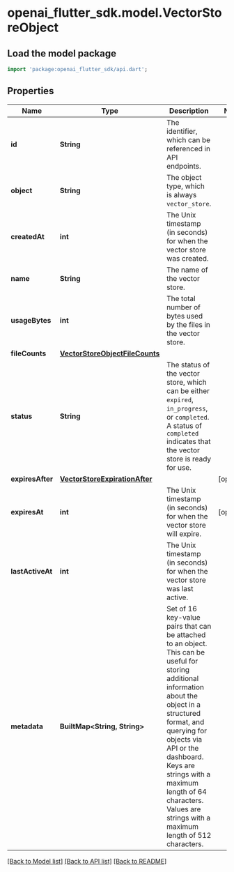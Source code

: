 # openai_flutter_sdk.model.VectorStoreObject

## Load the model package
```dart
import 'package:openai_flutter_sdk/api.dart';
```

## Properties
Name | Type | Description | Notes
------------ | ------------- | ------------- | -------------
**id** | **String** | The identifier, which can be referenced in API endpoints. | 
**object** | **String** | The object type, which is always `vector_store`. | 
**createdAt** | **int** | The Unix timestamp (in seconds) for when the vector store was created. | 
**name** | **String** | The name of the vector store. | 
**usageBytes** | **int** | The total number of bytes used by the files in the vector store. | 
**fileCounts** | [**VectorStoreObjectFileCounts**](VectorStoreObjectFileCounts.md) |  | 
**status** | **String** | The status of the vector store, which can be either `expired`, `in_progress`, or `completed`. A status of `completed` indicates that the vector store is ready for use. | 
**expiresAfter** | [**VectorStoreExpirationAfter**](VectorStoreExpirationAfter.md) |  | [optional] 
**expiresAt** | **int** | The Unix timestamp (in seconds) for when the vector store will expire. | [optional] 
**lastActiveAt** | **int** | The Unix timestamp (in seconds) for when the vector store was last active. | 
**metadata** | **BuiltMap&lt;String, String&gt;** | Set of 16 key-value pairs that can be attached to an object. This can be useful for storing additional information about the object in a structured format, and querying for objects via API or the dashboard.   Keys are strings with a maximum length of 64 characters. Values are strings with a maximum length of 512 characters.  | 

[[Back to Model list]](../README.md#documentation-for-models) [[Back to API list]](../README.md#documentation-for-api-endpoints) [[Back to README]](../README.md)


